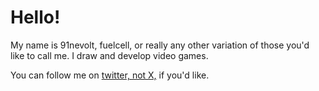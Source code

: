 # Hello!
My name is 91nevolt, fuelcell, or really any other variation of those you'd like to call me. I draw and develop video games. 

You can follow me on [twitter, not X,](https://x.com/91nevolt) if you'd like. 
